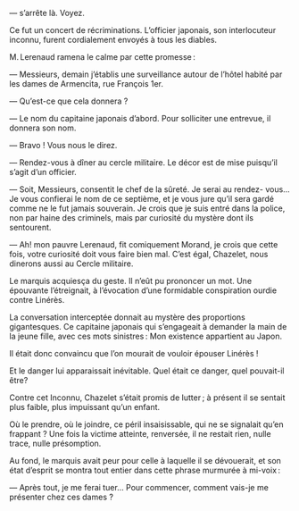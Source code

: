 — s’arrête là. Voyez.

Ce fut un concert de récriminations. L’officier japonais, son interlocuteur
inconnu, furent cordialement envoyés à tous les diables.

M. Lerenaud ramena le calme par cette promesse :

— Messieurs, demain j’établis une surveillance autour de l’hôtel habité
par les dames de Armencita, rue François 1er.

— Qu’est-ce que cela donnera ?

— Le nom du capitaine japonais d’abord. Pour solliciter une entrevue, il donnera son nom.

— Bravo ! Vous nous le direz.

— Rendez-vous à dîner au cercle militaire. Le décor est de mise puisqu’il
s’agit d’un officier.

— Soit, Messieurs, consentit le chef de la sûreté. Je serai au rendez-
vous… Je vous confierai le nom de ce septième, et je vous jure qu’il
sera gardé comme ne le fut jamais souverain. Je crois que je suis entré
dans la police, non par haine des criminels, mais par curiosité du mystère dont ils sentourent.

— Ah! mon pauvre Lerenaud, fit comiquement Morand, je crois que cette fois, votre curiosité doit vous faire bien mal. C’est égal, Chazelet, nous
dinerons aussi au Cercle militaire.

Le marquis acquiesça du geste. Il n’eût pu prononcer un mot. Une épouvante l’étreignait, à l’évocation d’une formidable conspiration ourdie contre
Linérès.

La conversation interceptée donnait au mystère des proportions gigantesques. Ce capitaine japonais qui s’engageait à demander la main de la jeune fille, avec ces mots sinistres : Mon existence appartient au Japon.

Il était donc convaincu que l’on mourait de vouloir épouser Linérès !

Et le danger lui apparaissait inévitable. Quel était ce danger, quel pouvait-il être?

Contre cet Inconnu, Chazelet s’était promis de lutter ; à présent il se
sentait plus faible, plus impuissant qu’un enfant.

Où le prendre, où le joindre, ce péril insaisissable, qui ne se signalait
qu’en frappant ? Une fois la victime atteinte, renversée, il ne restait rien,
nulle trace, nulle présomption.

Au fond, le marquis avait peur pour celle à laquelle il se dévouerait, et son
état d’esprit se montra tout entier dans cette phrase murmurée à mi-voix :

— Après tout, je me ferai tuer… Pour commencer, comment vais-je me présenter chez ces dames ?

